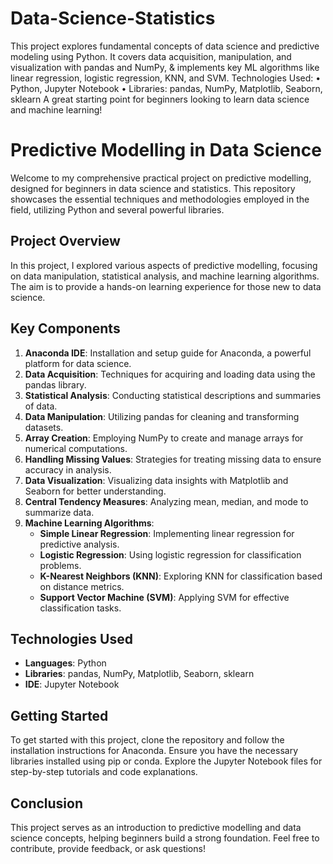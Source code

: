 # Data-Science-Statistics

This project explores fundamental concepts of data science and predictive modeling using Python. It covers data acquisition, manipulation, and visualization with pandas and NumPy, & implements key ML algorithms like linear regression, logistic regression, KNN, and SVM.
Technologies Used:
    •	Python, Jupyter Notebook
    •	Libraries: pandas, NumPy, Matplotlib, Seaborn, sklearn
A great starting point for beginners looking to learn data science and machine learning!


# Predictive Modelling in Data Science

Welcome to my comprehensive practical project on predictive modelling, designed for beginners in data science and statistics. This repository showcases the essential techniques and methodologies employed in the field, utilizing Python and several powerful libraries.

## Project Overview

In this project, I explored various aspects of predictive modelling, focusing on data manipulation, statistical analysis, and machine learning algorithms. The aim is to provide a hands-on learning experience for those new to data science.

## Key Components

1. **Anaconda IDE**: Installation and setup guide for Anaconda, a powerful platform for data science.
2. **Data Acquisition**: Techniques for acquiring and loading data using the pandas library.
3. **Statistical Analysis**: Conducting statistical descriptions and summaries of data.
4. **Data Manipulation**: Utilizing pandas for cleaning and transforming datasets.
5. **Array Creation**: Employing NumPy to create and manage arrays for numerical computations.
6. **Handling Missing Values**: Strategies for treating missing data to ensure accuracy in analysis.
7. **Data Visualization**: Visualizing data insights with Matplotlib and Seaborn for better understanding.
8. **Central Tendency Measures**: Analyzing mean, median, and mode to summarize data.
9. **Machine Learning Algorithms**: 
   - **Simple Linear Regression**: Implementing linear regression for predictive analysis.
   - **Logistic Regression**: Using logistic regression for classification problems.
   - **K-Nearest Neighbors (KNN)**: Exploring KNN for classification based on distance metrics.
   - **Support Vector Machine (SVM)**: Applying SVM for effective classification tasks.

## Technologies Used

- **Languages**: Python
- **Libraries**: pandas, NumPy, Matplotlib, Seaborn, sklearn
- **IDE**: Jupyter Notebook

## Getting Started

To get started with this project, clone the repository and follow the installation instructions for Anaconda. Ensure you have the necessary libraries installed using pip or conda. Explore the Jupyter Notebook files for step-by-step tutorials and code explanations.

## Conclusion

This project serves as an introduction to predictive modelling and data science concepts, helping beginners build a strong foundation. Feel free to contribute, provide feedback, or ask questions! 


